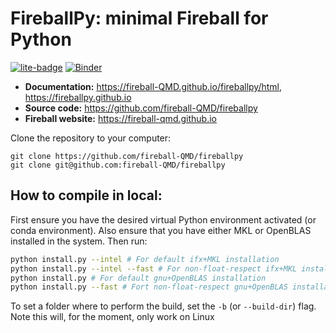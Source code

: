 # FireballPy: minimal Fireball for Python

[![lite-badge](https://jupyterlite.rtfd.io/en/latest/_static/badge.svg)](https://fireball-QMD.github.io/fireballpy/html/_static/lab)
[![Binder](https://mybinder.org/badge_logo.svg)](https://mybinder.org/v2/gh/fireball-QMD/fireballpy/HEAD?labpath=examples/fireballpy_skeleton.ipynb)

- **Documentation:** <https://fireball-QMD.github.io/fireballpy/html>, <https://fireballpy.github.io>
- **Source code:** <https://github.com/fireball-QMD/fireballpy>
- **Fireball website:** <https://fireball-qmd.github.io>

Clone the repository to your computer:

    git clone https://github.com/fireball-QMD/fireballpy
    git clone git@github.com:fireball-QMD/fireballpy
## How to compile in local:

First ensure you have the desired virtual Python environment activated (or conda environment).
Also ensure that you have either MKL or OpenBLAS installed in the system.
Then run:

```bash
python install.py --intel # For default ifx+MKL installation
python install.py --intel --fast # For non-float-respect ifx+MKL installation
python install.py # For default gnu+OpenBLAS installation
python install.py --fast # Fort non-float-respect gnu+OpenBLAS installation
```

To set a folder where to perform the build, set the `-b` (or `--build-dir`) flag.
Note this will, for the moment, only work on Linux
